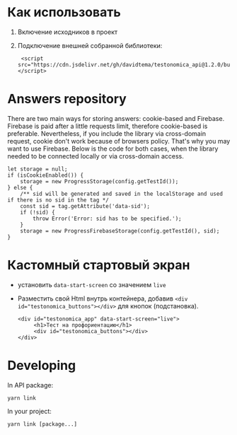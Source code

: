 # Как использовать

1. Включение исходников в проект
2. Подключение внешней собранной библиотеки:

        <script src="https://cdn.jsdelivr.net/gh/davidtema/testonomica_api@1.2.0/build.min.js"></script>

# Answers repository

There are two main ways for storing answers: cookie-based and Firebase. Firebase is paid after a little requests limit,
therefore cookie-based is preferable. Nevertheless, if you include the library via cross-domain request, cookie don't
work because of browsers policy. That's why you may want to use Firebase. Below is the code for both cases, when the
library needed to be connected locally or via cross-domain access.

    let storage = null;
    if (isCookieEnabled()) {
        storage = new ProgressStorage(config.getTestId());
    } else {
        /** sid will be generated and saved in the localStorage and used if there is no sid in the tag */
        const sid = tag.getAttribute('data-sid');
        if (!sid) {
            throw Error('Error: sid has to be specified.');
        }
        storage = new ProgressFirebaseStorage(config.getTestId(), sid);
    }

# Кастомный стартовый экран

- установить `data-start-screen` со значением `live`
- Разместить свой Html внутрь контейнера, добавив `<div id="testonomica_buttons"></div>` для кнопок (подстановка). 

      <div id="testonomica_app" data-start-screen="live">
           <h1>Тест на профориентацию</h1>
           <div id="testonomica_buttons"></div>
      </div>

# Developing

In API package:

    yarn link

In your project:

    yarn link [package...]